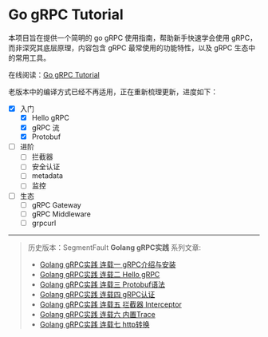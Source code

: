 # Go gRPC Tutorial

本项目旨在提供一个简明的 go gRPC 使用指南，帮助新手快速学会使用 gRPC，而非深究其底层原理，内容包含 gRPC 最常使用的功能特性，以及 gRPC 生态中的常用工具。

在线阅读：[Go gRPC Tutorial](https://jergoo.github.io/go-grpc-tutorial/)

老版本中的编译方式已经不再适用，正在重新梳理更新，进度如下：

- [x] 入门
  - [x] Hello gRPC
  - [x] gRPC 流
  - [x] Protobuf

- [ ] 进阶
  - [ ] 拦截器
  - [ ] 安全认证
  - [ ] metadata
  - [ ] 监控

- [ ] 生态
  - [ ] gRPC Gateway
  - [ ] gRPC Middleware
  - [ ] grpcurl

---

> 历史版本：SegmentFault **Golang gRPC实践** 系列文章:
> * [Golang gRPC实践 连载一 gRPC介绍与安装](https://segmentfault.com/a/1190000007880647)
> * [Golang gRPC实践 连载二 Hello gRPC](https://segmentfault.com/a/1190000007909829)
> * [Golang gRPC实践 连载三 Protobuf语法](https://segmentfault.com/a/1190000007917576)
> * [Golang gRPC实践 连载四 gRPC认证](https://segmentfault.com/a/1190000007933303)
> * [Golang gRPC实践 连载五 拦截器 Interceptor](https://segmentfault.com/a/1190000007997759)
> * [Golang gRPC实践 连载六 内置Trace](https://segmentfault.com/a/1190000008087436)  
> * [Golang gRPC实践 连载七 http转换](https://segmentfault.com/a/1190000008106582)

